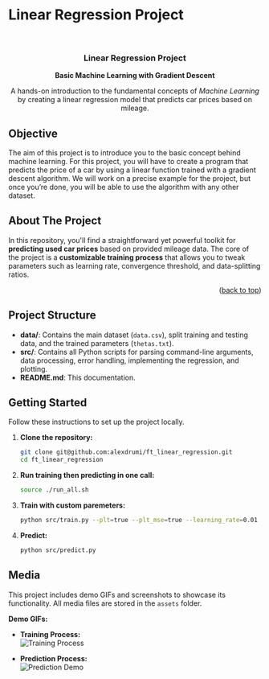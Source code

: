 # Linear Regression Project

<!-- Improved compatibility of back to top link: See: https://github.com/othneildrew/Best-README-Template/pull/73 -->
<a id="readme-top"></a>

<br />
<div align="center">
  <!-- If you have a logo or banner, you can include it here
  <a href="https://github.com/alexdrumi/ft_linear_regression">
    <img src="assets/lin_reg.jpg" alt="lin_reg.jpg" width="550" height="300">
  </a>
  -->

  <h3 align="center">Linear Regression Project</h3>
  <p align="center">
    <strong>Basic Machine Learning with Gradient Descent</strong>
  </p>

  <p align="center">
    A hands-on introduction to the fundamental concepts of <em>Machine Learning</em> by creating a 
    linear regression model that predicts car prices based on mileage.
  </p>
</div>

## Objective
The aim of this project is to introduce you to the basic concept behind machine learning. For this project, you will have to create a program that predicts the price of a car by using a linear function trained with a gradient descent algorithm. We will work on a precise example for the project, but once you’re done, you will be able to use the algorithm with any other dataset.

## About The Project
In this repository, you'll find a straightforward yet powerful toolkit for **predicting used car prices** based on provided mileage data. The core of the project is a **customizable training process** that allows you to tweak parameters such as learning rate, convergence threshold, and data-splitting ratios. 
<p align="right">(<a href="#readme-top">back to top</a>)</p>

## Project Structure
- **data/**: Contains the main dataset (`data.csv`), split training and testing data, and the trained parameters (`thetas.txt`).
- **src/**: Contains all Python scripts for parsing command-line arguments, data processing, error handling, implementing the regression, and plotting.
- **README.md**: This documentation.
  

<!-- GETTING STARTED -->
## Getting Started

Follow these instructions to set up the project locally.

1. **Clone the repository:**
   ```bash
   git clone git@github.com:alexdrumi/ft_linear_regression.git
   cd ft_linear_regression

2. **Run training then predicting in one call:**
   ```bash
   source ./run_all.sh

3. **Train with custom paremeters:**
   ```bash
   python src/train.py --plt=true --plt_mse=true --learning_rate=0.01 --convergence_threshold=0.0000001 --train_percentage=80 --test_percentage=20

4. **Predict:**
   ```bash
   python src/predict.py


## Media

This project includes demo GIFs and screenshots to showcase its functionality. All media files are stored in the `assets` folder.

**Demo GIFs:**

- **Training Process:**  
  ![Training Process](assets/training_with_different_params.gif)

- **Prediction Process:**  
  ![Prediction Demo](assets/prediction_process.gif)




